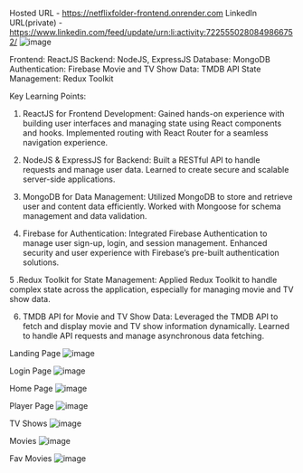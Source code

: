 Hosted URL - https://netflixfolder-frontend.onrender.com
LinkedIn URL(private) - https://www.linkedin.com/feed/update/urn:li:activity:7225550280849866752/
![image](https://github.com/user-attachments/assets/34572fb9-b804-4a54-88c8-e0082a00afc2)

Frontend: ReactJS
Backend: NodeJS, ExpressJS
Database: MongoDB
Authentication: Firebase
Movie and TV Show Data: TMDB API
State Management: Redux Toolkit

Key Learning Points:

1. ReactJS for Frontend Development:
Gained hands-on experience with building user interfaces and managing state using React components and hooks.
Implemented routing with React Router for a seamless navigation experience.

2. NodeJS & ExpressJS for Backend:
Built a RESTful API to handle requests and manage user data.
Learned to create secure and scalable server-side applications.

3. MongoDB for Data Management:
Utilized MongoDB to store and retrieve user and content data efficiently.
Worked with Mongoose for schema management and data validation.

4. Firebase for Authentication:
Integrated Firebase Authentication to manage user sign-up, login, and session management.
Enhanced security and user experience with Firebase’s pre-built authentication solutions.

5 .Redux Toolkit for State Management:
Applied Redux Toolkit to handle complex state across the application, especially for managing movie and TV show data.

6. TMDB API for Movie and TV Show Data:
Leveraged the TMDB API to fetch and display movie and TV show information dynamically.
Learned to handle API requests and manage asynchronous data fetching.

Landing Page
![image](https://github.com/user-attachments/assets/ec3f7245-b9e8-4e05-8382-8ad285603a36)

Login Page
![image](https://github.com/user-attachments/assets/ed719e3f-b19b-4f2a-a038-566c8d6d350a)

Home Page
![image](https://github.com/user-attachments/assets/ca18a4c3-9a32-4f2f-8cd2-207fe0bf68f9)

Player Page
![image](https://github.com/user-attachments/assets/36b31b14-5e54-42fd-a2ae-a3ef919f045a)

TV Shows
![image](https://github.com/user-attachments/assets/2cdd4c27-dd83-450b-9897-a66604348d4a)

Movies
![image](https://github.com/user-attachments/assets/15aacfa9-b252-4acd-8bfa-229cc4901a67)

Fav Movies
![image](https://github.com/user-attachments/assets/967b5de7-1e6e-4d6f-8870-57ffd2638406)



